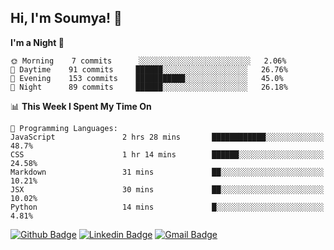 ## Hi, I'm Soumya! 👋

<!--START_SECTION:waka-->
**I'm a Night 🦉** 

```text
🌞 Morning    7 commits      ░░░░░░░░░░░░░░░░░░░░░░░░░   2.06% 
🌆 Daytime    91 commits     ██████░░░░░░░░░░░░░░░░░░░   26.76% 
🌃 Evening    153 commits    ███████████░░░░░░░░░░░░░░   45.0% 
🌙 Night      89 commits     ██████░░░░░░░░░░░░░░░░░░░   26.18%

```


📊 **This Week I Spent My Time On** 

```text
💬 Programming Languages: 
JavaScript               2 hrs 28 mins       ████████████░░░░░░░░░░░░░   48.7% 
CSS                      1 hr 14 mins        ██████░░░░░░░░░░░░░░░░░░░   24.58% 
Markdown                 31 mins             ██░░░░░░░░░░░░░░░░░░░░░░░   10.21% 
JSX                      30 mins             ██░░░░░░░░░░░░░░░░░░░░░░░   10.02% 
Python                   14 mins             █░░░░░░░░░░░░░░░░░░░░░░░░   4.81%

```


<!--END_SECTION:waka-->

[![Github Badge](https://img.shields.io/badge/-rubyruins-grey?style=for-the-badge&logo=github&logoColor=white&link=https://github.com/rubyruins/)](https://www.github.com/rubyruins/) 
[![Linkedin Badge](https://img.shields.io/badge/-Soumya%20Parekh-0072b1?style=for-the-badge&logo=Linkedin&logoColor=white&link=https://www.linkedin.com/in/Soumya-Parekh/)](https://www.linkedin.com/in/Soumya-Parekh/) 
[![Gmail Badge](https://img.shields.io/badge/-soumya.parekh@somaiya.edu-c14438?style=for-the-badge&logo=Gmail&logoColor=white&link=mailto:soumya.parekh@somaiya.edu)](mailto:soumya.parekh@somaiya.edu) 
